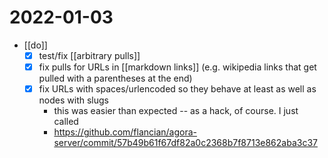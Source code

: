 # 2022-01-03

- [[do]]
    - [x] test/fix [[arbitrary pulls]]
    - [x] fix pulls for URLs in [[markdown links]] (e.g. wikipedia links that get pulled with a parentheses at the end)
    - [x] fix URLs with spaces/urlencoded so they behave at least as well as nodes with slugs
      - this was easier than expected -- as a hack, of course. I just called 
      - https://github.com/flancian/agora-server/commit/57b49b61f67df82a0c2368b7f8713e862aba3c37